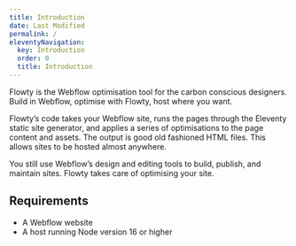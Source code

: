 ```yaml
---
title: Introduction
date: Last Modified
permalink: /
eleventyNavigation:
  key: Introduction
  order: 0
  title: Introduction
---
```


Flowty is the Webflow optimisation tool for the carbon conscious designers. Build in Webflow, optimise with Flowty, host where you want.

Flowty’s code takes your Webflow site, runs the pages through the Eleventy static site generator, and applies a series of optimisations to the page content and assets. The output is good old fashioned HTML files. This allows sites to be hosted almost anywhere.

You still use Webflow’s design and editing tools to build, publish, and maintain sites. Flowty takes care of optimising your site.

## Requirements

- A Webflow website
- A host running Node version 16 or higher

